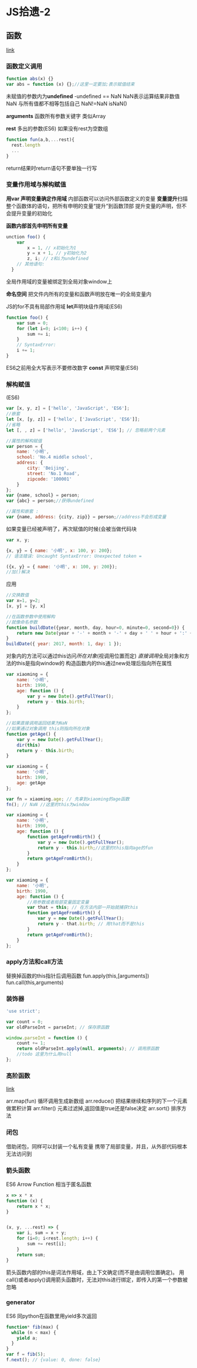 # JS拾遗-2
## 函数
[link](https://www.liaoxuefeng.com/wiki/001434446689867b27157e896e74d51a89c25cc8b43bdb3000/00143449926746982f181557d9b423f819e89709feabdb4000)

### 函数定义调用
```javascript
function abs(x) {}
var abs = function (x) {};//这里一定要加;表示赋值结束
```
未赋值的参数内为**undefined**
-undefined == NaN
NaN表示运算结果非数值
NaN 与所有值都不相等包括自己 NaN!=NaN
isNaN()

**arguments** 函数所有参数关键字
类似Array

**rest** 多出的参数(ES6)
如果没有rest为空数组
```javascript
function fun(a,b,...rest){
  rest.length
  ...
}
```

return结果时return语句不要单独一行写

### 变量作用域与解构赋值

**用var 声明变量确定作用域**
内部函数可以访问外部函数定义的变量
**变量提升**扫描整个函数体的语句，把所有申明的变量“提升”到函数顶部
提升变量的声明，但不会提升变量的初始化

**函数内部首先申明所有变量**
```javascript
unction foo() {
    var
        x = 1, // x初始化为1
        y = x + 1, // y初始化为2
        z, i; // z和i为undefined
    // 其他语句:
  }
```

全局作用域的变量被绑定到全局对象window上

**命名空间** 把文件内所有的变量和函数声明放在唯一的全局变量内

JS的for不具有局部作用域
**let**声明块级作用域(ES6)

```javascript
function foo() {
    var sum = 0;
    for (let i=0; i<100; i++) {
        sum += i;
    }
    // SyntaxError:
    i += 1;
}
```

ES6之前用全大写表示不要修改数字
**const** 声明常量(ES6)

### 解构赋值

(ES6)

```javascript
var [x, y, z] = ['hello', 'JavaScript', 'ES6'];
//嵌套
let [x, [y, z]] = ['hello', ['JavaScript', 'ES6']];
//省略
let [, , z] = ['hello', 'JavaScript', 'ES6']; // 忽略前两个元素

//属性的解构赋值
var person = {
    name: '小明',
    school: 'No.4 middle school',
    address: {
        city: 'Beijing',
        street: 'No.1 Road',
        zipcode: '100001'
    }
};
var {name, school} = person;
var {abc} = person;//获得undefined

//属性和嵌套 :
var {name, address: {city, zip}} = person;//address不会形成变量

```

如果变量已经被声明了，再次赋值的时候{会被当做代码块
```javascript
var x, y;

{x, y} = { name: '小明', x: 100, y: 200};
// 语法错误: Uncaught SyntaxError: Unexpected token =

({x, y} = { name: '小明', x: 100, y: 200});
//加()解决
```

应用
```javascript
//交换数值
var x=1, y=2;
[x, y] = [y, x]

//在函数参数中使用解构
//就像命名参数
function buildDate({year, month, day, hour=0, minute=0, second=0}) {
    return new Date(year + '-' + month + '-' + day + ' ' + hour + ':' + minute + ':' + second);
}
buildDate({ year: 2017, month: 1, day: 1 });
```

对象内的方法可以通过this访问*所在对象*(视调用位置而定)
*直接调用*全局对象和方法的this是指向window的
构造函数内的this通过new处理后指向所在属性

```javascript
var xiaoming = {
    name: '小明',
    birth: 1990,
    age: function () {
        var y = new Date().getFullYear();
        return y - this.birth;
    }
};

//如果直接调用返回结果为NaN
//如果通过对象调用 this则指向所在对象
function getAge() {
    var y = new Date().getFullYear();
    dir(this)
    return y - this.birth;
}

var xiaoming = {
    name: '小明',
    birth: 1990,
    age: getAge
};

var fn = xiaoming.age; // 先拿到xiaoming的age函数
fn(); // NaN //这里的this为window

var xiaoming = {
    name: '小明',
    birth: 1990,
    age: function () {
        function getAgeFromBirth() {
            var y = new Date().getFullYear();
            return y - this.birth;//这里的this指向age的fun
        }
        return getAgeFromBirth();
    }
};

var xiaoming = {
    name: '小明',
    birth: 1990,
    age: function () {
        //用参数或者局部变量固定变量
        var that = this; // 在方法内部一开始就捕获this
        function getAgeFromBirth() {
            var y = new Date().getFullYear();
            return y - that.birth; // 用that而不是this
        }
        return getAgeFromBirth();
    }
};
```

### apply方法和call方法
替换掉函数的this指针后调用函数
fun.apply(this,\[arguments\])
fun.call(this,arguments)

### 装饰器

```javascript
'use strict';

var count = 0;
var oldParseInt = parseInt; // 保存原函数

window.parseInt = function () {
    count += 1;
    return oldParseInt.apply(null, arguments); // 调用原函数
    //todo 这里为什么用null
};
```

### 高阶函数
[link](https://www.liaoxuefeng.com/wiki/001434446689867b27157e896e74d51a89c25cc8b43bdb3000/001434499355829ead974e550644e2ebd9fd8bb1b0dd721000)

arr.map(fun) 循环调用生成新数组
arr.reduce() 把结果继续和序列的下一个元素做累积计算
arr.filter() 元素过滤掉,返回值是true还是false决定
arr.sort() 排序方法

### 闭包
借助闭包，同样可以封装一个私有变量
携带了局部变量，并且，从外部代码根本无法访问到

### 箭头函数
ES6
Arrow Function
相当于匿名函数

```javascript
x => x * x
function (x) {
    return x * x;
}


(x, y, ...rest) => {
    var i, sum = x + y;
    for (i=0; i<rest.length; i++) {
        sum += rest[i];
    }
    return sum;
}
```

箭头函数内部的this是词法作用域，由上下文确定(而不是由调用位置确定)。
用call()或者apply()调用箭头函数时，无法对this进行绑定，即传入的第一个参数被忽略

### generator
ES6 同python在函数里用yield多次返回
```javascript
function* fib(max) {
  while (n < max) {
    yield a;
  }
}
var f = fib(5);
f.next(); // {value: 0, done: false}
```
